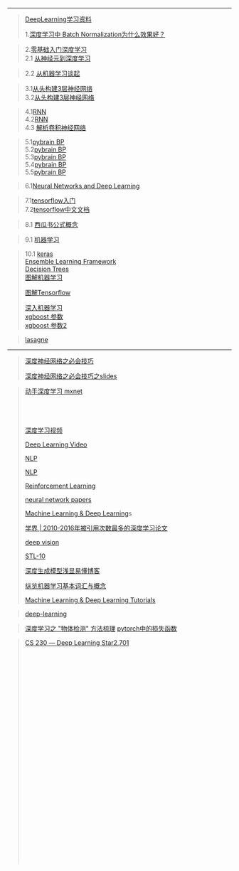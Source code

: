 ------------
> [DeepLearning学习资料](http://blog.csdn.net/hjimce/article/details/45421595)
>
> 
>
> 1.[深度学习中 Batch Normalization为什么效果好？](https://www.zhihu.com/question/38102762)


> 2.[零基础入门深度学习](https://www.zybuluo.com/hanbingtao/note/433855)    <br/>
> 2.1 [从神经元到深度学习](http://www.cnblogs.com/subconscious/p/5058741.html?utm_source=qq&utm_medium=social) <br/>

> 2.2 [从机器学习谈起](http://www.cnblogs.com/subconscious/p/4107357.html?utm_source=qq&utm_medium=social) <br/>


> 3.1[从头构建3层神经网络](http://www.wildml.com/2015/09/implementing-a-neural-network-from-scratch/)   <br/>
> 3.2[从头构建3层神经网络](https://github.com/dennybritz/nn-from-scratch)    <br/>

> 4.1[RNN](http://www.wildml.com/2015/09/recurrent-neural-networks-tutorial-part-1-introduction-to-rnns/)    <br/>
> 4.2[RNN](http://neuralnetworksanddeeplearning.com/chap2.html)    <br/>4.3 [解析卷积神经网络](http://210.28.132.67/weixs/book/CNN_book.html)<br/>


> 5.1[pybrain BP](http://pybrain.org/docs/index.html) <br/>
> 5.2[pybrain BP](http://pybrain.org/pages/features)  <br/>
> 5.3[pybrain BP](https://github.com/pybrain/pybrain/blob/master/examples/supervised/neuralnets%2Bsvm/example_rnn.py) <br/>
> 5.4[pybrain BP](http://galaxy.agh.edu.pl/~vlsi/AI/backp_t_en/backprop.html) <br/>
> 5.5[pybrain BP](https://iamtrask.github.io/2015/07/12/basic-python-network/)    <br/>

> 6.1[Neural Networks and Deep Learning](https://hit-scir.gitbooks.io/neural-networks-and-deep-learning-zh_cn/content/)    <br/>

> 7.1[tensorflow入门](https://mp.weixin.qq.com/s?__biz=MzI1NTcxNjcyNg==&mid=2247483947&idx=1&sn=7a8ade5399d131d059534bfbdbcb50f4&chksm=ea30fe32dd477724cc1ec77090a1ef382c5279b8053772a64683f42b65a187acab6ea8086537&mpshare=1&scene=23&srcid=080749VQzSdovt5sfL2PJKix#rd) <br/>
> 7.2[tensorflow中文文档](http://tensorlayercn.readthedocs.io/zh/latest/)    <br/>

>8.1 [西瓜书公式概念](https://ahangchen.gitbooks.io/windy-afternoon/content/ml/melon/ch02.html)  <br/>

>9.1 [机器学习](https://github.com/MorvanZhou/tutorials) <br/>

>10.1 [keras](https://keras-cn.readthedocs.io/en/latest/for_beginners/keras_windows/)<br/>
> [Ensemble Learning Framework](http://elf-project.sourceforge.net/) <br/>
> [Decision Trees](https://www.autonlab.org/_media/tutorials/dtree18.pdf)   <br/>
> [图解机器学习](http://www.r2d3.us/%E5%9B%BE%E8%A7%A3%E6%9C%BA%E5%99%A8%E5%AD%A6%E4%B9%A0/)  <br/>
>
>[图解Tensorflow](https://github.com/yao62995/tensorflow)
>
> [深入机器学习](https://github.com/hangtwenty/dive-into-machine-learning)   <br/>
>[xgboost 参数](https://xgboost.readthedocs.io/en/latest/parameter.html)<br/>
> [xgboost 参数2](https://www.analyticsvidhya.com/blog/2016/03/complete-guide-parameter-tuning-xgboost-with-codes-python/)      <br/>

>[lasagne](https://lasagne.readthedocs.io/en/latest/index.html)

-----------------------------

> [深度神经网络之必会技巧](http://lamda.nju.edu.cn/weixs/project/CNNTricks/CNNTricks.html)
>
> [深度神经网络之必会技巧之slides](http://lamda.nju.edu.cn/weixs/slide/CNNTricks_slide.pdf)

> [动手深度学习 mxnet](https://zh.d2l.ai/)    <br/>
         <br/>
          <br/>
           <br/>
            <br/>
> [深度学习视频](http://mooc.study.163.com/smartSpec/detail/1001319001.htm) <br/>
>
> [Deep Learning Video](http://videolectures.net/deeplearning2015_montreal/) <br/>
>
> [NLP](https://github.com/keon/awesome-nlp)
>
> [NLP](https://handong1587.github.io/deep_learning/2015/10/09/rnn-and-lstm.html)
>
> [Reinforcement Learning](http://www.wildml.com)
>
> [neural network papers](https://github.com/robertsdionne/neural-network-papers)
>
> [Machine Learning & Deep Learning](https://github.com/ujjwalkarn/Machine-Learning-Tutorials/blob/master/README.md)s
>
> [学界 | 2010-2016年被引用次数最多的深度学习论文](https://mp.weixin.qq.com/s?__biz=MzA3MzI4MjgzMw==&mid=2650716071&idx=1&sn=7aa209732425c6a52536fbb9012a09fd)
>
> [deep vision](https://github.com/kjw0612/awesome-deep-vision)
>
> [STL-10](http://rodrigob.github.io/are_we_there_yet/build/classification_datasets_results.html#53544c2d3130)
>
> [深度生成模型浅显易懂博客](http://www.inference.vc/page/4/)
>
> [纵览机器学习基本词汇与概念](https://mp.weixin.qq.com/s?__biz=MzA3MzI4MjgzMw==&mid=2650731623&idx=1&sn=4bbdc85b363d50ce44126230affec73b&chksm=871b3019b06cb90f94fb22649b91cd68970708f4da73440ff8a930803bed9c2a7dfd4c945758&mpshare=1&scene=23&srcid=1005Hj57s57FXix7TOai7T8c#rd%E4%BD%9C%E8%80%85%EF%BC%9A_%E6%98%B5%E7%A7%B0_%E5%B7%B2%E7%BB%8F%E8%A2%AB%E4%BD%BF%E7%94%A8%E9%93%BE%E6%8E%A5%EF%BC%9Ahttps://www.jianshu.com/p/fd55c2757718%E4%BE%86%E6%BA%90%EF%BC%9A%E7%AE%80%E4%B9%A6%E8%91%97%E4%BD%9C%E6%9D%83%E5%BD%92%E4%BD%9C%E8%80%85%E6%89%80%E6%9C%89%E3%80%82%E5%95%86%E4%B8%9A%E8%BD%AC%E8%BD%BD%E8%AF%B7%E8%81%94%E7%B3%BB%E4%BD%9C%E8%80%85%E8%8E%B7%E5%BE%97%E6%8E%88%E6%9D%83%EF%BC%8C%E9%9D%9E%E5%95%86%E4%B8%9A%E8%BD%AC%E8%BD%BD%E8%AF%B7%E6%B3%A8%E6%98%8E%E5%87%BA%E5%A4%84%E3%80%82)
>
> [Machine Learning & Deep Learning Tutorials](https://github.com/ujjwalkarn/Machine-Learning-Tutorials)

> [deep-learning](https://github.com/ChristosChristofidis/awesome-deep-learning)

> [ 深度学习之 "物体检测" 方法梳理](https://zhwhong.cn/2017/02/24/Detection-CNN/#)
> [pytorch中的损失函数](http://www.ituring.com.cn/book/tupubarticle/16827)               <br/>

> [CS 230 ― Deep Learning  Star2,701](https://stanford.edu/~shervine/teaching/cs-230/)               <br/>
>                  <br/>
>                   <br/>
>                    <br/>
>                     <br/> 
>                     <br/>
>                      <br/>
>                       <br/>
>                        <br/>
>                         <br/> 
>                         <br/> 
>                         <br/>
>                          <br/>
>                           <br/>
>                            <br/>
>                             <br/>
>                              <br/>
>                               <br/> <br/>
>                                <br/>
>                                 <br/>
>                                  <br/>
>                                   <br/>
>                                    <br/>
>                                     <br/>
>                                      <br/>
>                                       <br/>
>                                        <br/>
>
> ​                                    



